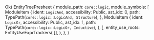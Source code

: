 Ok(
    EntityTreePresheet {
        module_path: `core::logic`,
        module_symbols: [
            ModuleItem {
                ident: `LogicAnd`,
                accessibility: Public,
                ast_idx: 0,
                path: TypePath(`core::logic::LogicAnd, Structure`),
            },
            ModuleItem {
                ident: `LogicOr`,
                accessibility: Public,
                ast_idx: 1,
                path: TypePath(`core::logic::LogicOr, Inductive`),
            },
        ],
        entity_use_roots: EntityUseExprTrackers(
            [],
        ),
    },
)